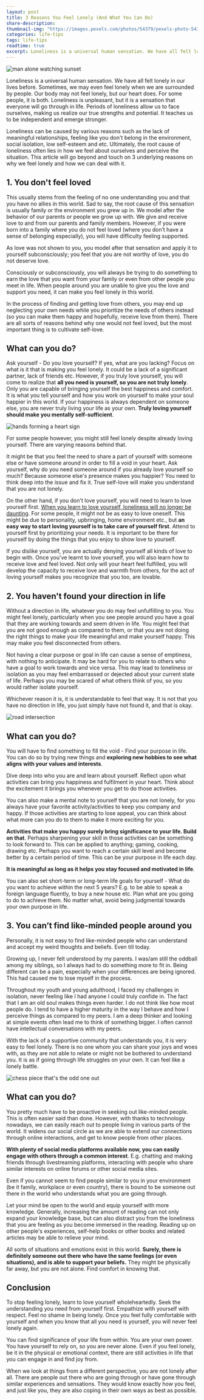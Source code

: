 ```yaml
---
layout: post
title: 3 Reasons You Feel Lonely (And What You Can Do)
share-description:
thumbnail-img: "https://images.pexels.com/photos/54379/pexels-photo-54379.jpeg"
categories: life-tips
tags: life-tips
readtime: true
excerpt: Loneliness is a universal human sensation. We have all felt lonely in our lives before. Sometimes, we may even feel lonely when we are surrounded by people. Our body may not feel lonely, but our heart does. For some people, it is both. Loneliness is unpleasant, but it is a sensation that everyone will go through in life.
---
```


![man alone watching sunset](https://images.pexels.com/photos/54379/pexels-photo-54379.jpeg)

Loneliness is a universal human sensation. We have all felt lonely in our lives before. Sometimes, we may even feel lonely when we are surrounded by people. Our body may not feel lonely, but our heart does. For some people, it is both. Loneliness is unpleasant, but it is a sensation that everyone will go through in life. Periods of loneliness allow us to face ourselves, making us realize our true strengths and potential. It teaches us to be independent and emerge stronger.

Loneliness can be caused by various reasons such as the lack of meaningful relationships, feeling like you don't belong in the environment, social isolation, low self-esteem and etc. Ultimately, the root cause of loneliness often lies in how we feel about ourselves and perceive the situation. This article will go beyond and touch on 3 underlying reasons on why we feel lonely and how we can deal with it.

## 1. You don't feel loved

This usually stems from the feeling of no one understanding you and that you have no allies in this world. Sad to say, the root cause of this sensation is usually family or the environment you grew up in. We model after the behavior of our parents or people we grow up with. We give and receive love to and from our parents and family members. However, if you were born into a family where you do not feel loved (where you don’t have a sense of belonging especially), you will have difficulty feeling supported.

As love was not shown to you, you model after that sensation and apply it to yourself subconsciously; you feel that you are not worthy of love, you do not deserve love.

Consciously or subconsciously, you will always be trying to do something to earn the love that you want from your family or even from other people you meet in life. When people around you are unable to give you the love and support you need, it can make you feel lonely in this world.

In the process of finding and getting love from others, you may end up neglecting your own needs while you prioritize the needs of others instead (so you can make them happy and hopefully, receive love from them). There are all sorts of reasons behind why one would not feel loved, but the most important thing is to cultivate self-love.

## What can you do?

Ask yourself - Do you love yourself? If yes, what are you lacking? Focus on what is it that is making you feel lonely. It could be a lack of a significant partner, lack of friends etc. However, if you truly love yourself, you will come to realize that **all you need is yourself, so you are not truly lonely**. Only you are capable of bringing yourself the best happiness and comfort. It is what you tell yourself and how you work on yourself to make your soul happier in this world. If your happiness is always dependent on someone else, you are never truly living your life as your own. **Truly loving yourself should make you mentally self-sufficient**.

![hands forming a heart sign](https://images.pexels.com/photos/3802075/pexels-photo-3802075.jpeg?auto=compress&cs=tinysrgb&w=1260&h=750&dpr=1)

For some people however, you might still feel lonely despite already loving yourself. There are varying reasons behind that.

It might be that you feel the need to share a part of yourself with someone else or have someone around in order to fill a void in your heart. Ask yourself, why do you need someone around if you already love yourself so much? Because someone else's presence makes you happier? You need to think deep into the issue and fix it. True self-love will make you understand that you are not lonely.

On the other hand, if you don't love yourself, you will need to learn to love yourself first. [When you learn to love yourself, loneliness will no longer be daunting](https://thoughtcatalog.com/chelsea-leigh-trescott/2016/05/learn-to-love-yourself-and-loneliness-wont-be-something-youre-afraid-of/). For some people, it might not be as easy to love oneself. This might be due to personality, upbringing, home environment etc., but **an easy way to start loving yourself is to take care of yourself first**. Attend to yourself first by prioritizing your needs. It is important to be there for yourself by doing the things that you enjoy to show love to yourself.

If you dislike yourself, you are actually denying yourself all kinds of love to begin with. Once you've learnt to love yourself, you will also learn how to receive love and feel loved. Not only will your heart feel fulfilled, you will develop the capacity to receive love and warmth from others, for the act of loving yourself makes you recognize that you too, are lovable.

## 2. You haven't found your direction in life

Without a direction in life, whatever you do may feel unfulfilling to you. You might feel lonely, particularly when you see people around you have a goal that they are working towards and seem driven in life. You might feel that you are not good enough as compared to them, or that you are not doing the right things to make your life meaningful and make yourself happy. This may make you feel disconnected from others.

Not having a clear purpose or goal in life can cause a sense of emptiness, with nothing to anticipate. It may be hard for you to relate to others who have a goal to work towards and vice versa. This may lead to loneliness or isolation as you may feel embarrassed or dejected about your current state of life. Perhaps you may be scared of what others think of you, so you would rather isolate yourself.

Whichever reason it is, it is understandable to feel that way. It is not that you have no direction in life, you just simply have not found it, and that is okay.

![road intersection](https://images.pexels.com/photos/1044329/pexels-photo-1044329.jpeg?auto=compress&cs=tinysrgb&w=1260&h=750&dpr=1)

## What can you do?

You will have to find something to fill the void - Find your purpose in life. You can do so by trying new things and **exploring new hobbies to see what aligns with your values and interests**.

Dive deep into who you are and learn about yourself. Reflect upon what activities can bring you happiness and fulfilment in your heart. Think about the excitement it brings you whenever you get to do those activities.

You can also make a mental note to yourself that you are not lonely, for you always have your favorite activity/activities to keep you company and happy. If those activities are starting to lose appeal, you can think about what more can you do to them to make it more exciting for you.

**Activities that make you happy surely bring significance to your life. Build on that**. Perhaps sharpening your skill in those activities can be something to look forward to. This can be applied to anything; gaming, cooking, drawing etc. Perhaps you want to reach a certain skill level and become better by a certain period of time. This can be your purpose in life each day. 

**It is meaningful as long as it helps you stay focused and motivated in life**.

You can also set short-term or long-term life goals for yourself - What do you want to achieve within the next 5 years? E.g. to be able to speak a foreign language fluently, to buy a new house etc. Plan what are you going to do to achieve them. No matter what, avoid being judgmental towards your own purpose in life.

## 3. You can’t find like-minded people around you

Personally, it is not easy to find like-minded people who can understand and accept my weird thoughts and beliefs. Even till today. 

Growing up, I never felt understood by my parents. I was/am still the oddball among my siblings, so I always had to do something more to fit in. Being different can be a pain, especially when your differences are being ignored. This had caused me to lose myself in the process.

Throughout my youth and young adulthood, I faced my challenges in isolation, never feeling like I had anyone I could truly confide in. The fact that I am an old soul makes things even harder. I do not think like how most people do. I tend to have a higher maturity in the way I behave and how I perceive things as compared to my peers. I am a deep thinker and looking at simple events often lead me to think of something bigger. I often cannot have intellectual conversations with my peers.

With the lack of a supportive community that understands you, it is very easy to feel lonely. There is no one whom you can share your joys and woes with, as they are not able to relate or might not be bothered to understand you. It is as if going through life struggles on your own. It can feel like a lonely battle.

![chess piece that's the odd one out](https://images.pexels.com/photos/1679618/pexels-photo-1679618.jpeg?auto=compress&cs=tinysrgb&w=1260&h=750&dpr=1)

## What can you do?

You pretty much have to be proactive in seeking out like-minded people. This is often easier said than done. However, with thanks to technology nowadays, we can easily reach out to people living in various parts of the world. It widens our social circle as we are able to extend our connections through online interactions, and get to know people from other places.

**With plenty of social media platforms available now, you can easily engage with others through a common interest**. E.g. chatting and making friends through livestreaming platforms, interacting with people who share similar interests on online forums or other social media sites.

Even if you cannot seem to find people similar to you in your environment (be it family, workplace or even country), there is bound to be someone out there in the world who understands what you are going through.

Let your mind be open to the world and equip yourself with more knowledge. Generally, increasing the amount of reading can not only expand your knowledge base, but can also distract you from the loneliness that you are feeling as you become immersed in the reading. Reading up on other people's experiences, self-help books or other books and related articles may be able to relieve your mind.

All sorts of situations and emotions exist in this world. **Surely, there is definitely someone out there who have the same feelings (or even situations), and is able to support your beliefs.** They might be physically far away, but you are not alone. Find comfort in knowing that.

## Conclusion

To stop feeling lonely, learn to love yourself wholeheartedly. Seek the understanding you need from yourself first. Empathize with yourself with respect. Feel no shame in being lonely. Once you feel fully comfortable with yourself and when you know that all you need is yourself, you will never feel lonely again. 

You can find significance of your life from within. You are your own power. You have yourself to rely on, so you are never alone. Even if you feel lonely, be it in the physical or emotional context, there are still activities in life that you can engage in and find joy from.

When we look at things from a different perspective, you are not lonely after all. There are people out there who are going through or have gone through similar experiences and sensations. They would know exactly how you feel, and just like you, they are also coping in their own ways as best as possible.
